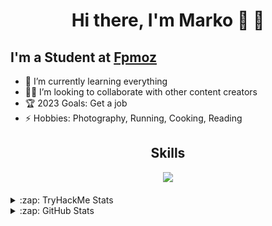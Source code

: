 <h1 align="center">Hi there, I'm Marko 🧭 🤍</h1>

## I'm a Student at [Fpmoz][fakultet]

- 🌱 I’m currently learning everything 
- 🤝🏻 I’m looking to collaborate with other content creators
- 🏆 2023 Goals: Get a job 
- ⚡ Hobbies: Photography, Running, Cooking, Reading

<h2 align="center">Skills </h2>
<div align="center">
  <a href="https://skillicons.dev">
    <img src="https://skillicons.dev/icons?i=html,css,tailwind,js,typescript,react,nextjs,linux,bash" />
  </a>
</div>
<br />

<details>

  <summary>:zap: TryHackMe Stats</summary>

  ![Tryhackme](./img/m4ke99.png)


</details>

<details>

  <summary>:zap: GitHub Stats</summary>

![Anurag's GitHub stats](https://github-readme-stats.vercel.app/api?username=matesic42&show_icons=true&theme=cobalt2)
</details>

[twitter]: https://twitter.com/mmatesic42
[linkedin]: https://www.linkedin.com/in/marko-mate%C5%A1i%C4%87-12b714217/
[fakultet]: https://www.fpmoz.sum.ba/index.php?lang=hr
